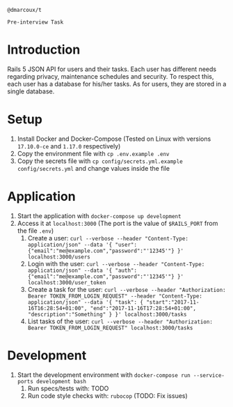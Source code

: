 ```
@dmarcoux/t

Pre-interview Task
```

# Introduction

Rails 5 JSON API for users and their tasks. Each user has different needs
regarding privacy, maintenance schedules and security. To respect this, each
user has a database for his/her tasks. As for users, they are stored in a single
database.

# Setup

1. Install Docker and Docker-Compose (Tested on Linux with versions `17.10.0-ce`
   and `1.17.0` respectively)
2. Copy the environment file with `cp .env.example .env`
3. Copy the secrets file with `cp config/secrets.yml.example config/secrets.yml`
   and change values inside the file

# Application

1. Start the application with `docker-compose up development`
2. Access it at `localhost:3000` (The port is the value of `$RAILS_PORT` from the file `.env`)
    1. Create a user: `curl --verbose --header "Content-Type: application/json" --data '{ "user": {"email":"me@example.com","password":"'12345'"} }' localhost:3000/users`
    2. Login with the user: `curl --verbose --header "Content-Type: application/json" --data '{ "auth": {"email":"me@example.com","password":"'12345'"} }' localhost:3000/user_token`
    3. Create a task for the user: `curl --verbose --header "Authorization: Bearer TOKEN_FROM_LOGIN_REQUEST" --header "Content-Type: application/json" --data '{ "task": { "start":"2017-11-16T16:28:54+01:00", "end":"2017-11-16T17:28:54+01:00", "description":"Something" } }' localhost:3000/tasks`
    4. List tasks of the user: `curl --verbose --header "Authorization: Bearer TOKEN_FROM_LOGIN_REQUEST" localhost:3000/tasks`

# Development

1. Start the development environment with `docker-compose run --service-ports development bash`
    1. Run specs/tests with: TODO
    2. Run code style checks with: `rubocop` (TODO: Fix issues)
